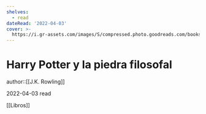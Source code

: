 ```yaml
---
shelves:
  - read
dateRead: '2022-04-03'
cover: >-
  https://i.gr-assets.com/images/S/compressed.photo.goodreads.com/books/1488879403l/12004870.jpg
---
```

# Harry Potter y la piedra filosofal

author::[[J.K. Rowling]]

2022-04-03
read

[[Libros]]
